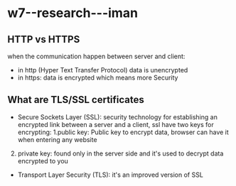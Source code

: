# w7--research---iman

## HTTP vs HTTPS
when the communication happen between server and client:
- in http (Hyper Text Transfer Protocol) data is unencrypted 
- in https: data is encrypted which means more Security

## What are TLS/SSL certificates
- Secure Sockets Layer (SSL): security technology for establishing an encrypted link between a server and a client,
ssl have two keys for encrypting: 
1.public key: 
Public key to encrypt data, browser can have it when entering any website
2. private key: found only in the server side and it's used to decrypt data encrypted to you  

- Transport Layer Security (TLS): it's an improved version of SSL






